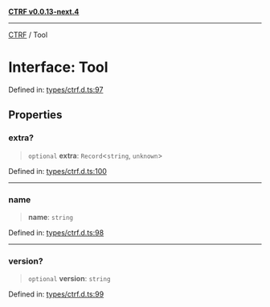 [**CTRF v0.0.13-next.4**](../README.md)

***

[CTRF](../README.md) / Tool

# Interface: Tool

Defined in: [types/ctrf.d.ts:97](https://github.com/ctrf-io/ctrf-core-js/blob/main/types/ctrf.d.ts#L97)

## Properties

### extra?

> `optional` **extra**: `Record`\<`string`, `unknown`\>

Defined in: [types/ctrf.d.ts:100](https://github.com/ctrf-io/ctrf-core-js/blob/main/types/ctrf.d.ts#L100)

***

### name

> **name**: `string`

Defined in: [types/ctrf.d.ts:98](https://github.com/ctrf-io/ctrf-core-js/blob/main/types/ctrf.d.ts#L98)

***

### version?

> `optional` **version**: `string`

Defined in: [types/ctrf.d.ts:99](https://github.com/ctrf-io/ctrf-core-js/blob/main/types/ctrf.d.ts#L99)
